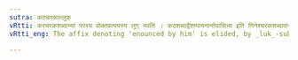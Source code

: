 ```yaml
---
sutra: कठचरकाल्लुक्
vRtti: करचरकशब्दाभ्यां परस्य प्रोक्तप्रत्ययस्य लुग् भवति । कठशब्दाद्वैशम्पायनान्तेवासिभ्य इति णिनेश्चरकशब्दादप्यणः ॥
vRtti_eng: The affix denoting 'enounced by him' is elided, by _luk_-substitution, after the words _Katha_ and _Charaka_.

---
```


